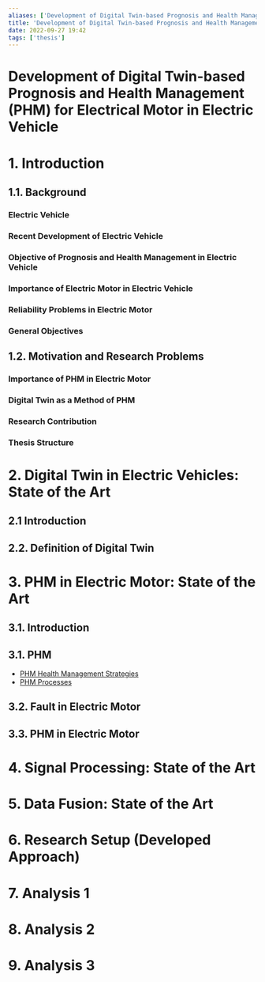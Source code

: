 ```yaml
---
aliases: ['Development of Digital Twin-based Prognosis and Health Management (PHM) for Electrical Motor in Electric Vehicle ', Thesis Structure]
title: 'Development of Digital Twin-based Prognosis and Health Management (PHM) for Electrical Motor in Electric Vehicle '
date: 2022-09-27 19:42
tags: ['thesis']
---
```


# Development of Digital Twin-based Prognosis and Health Management (PHM) for Electrical Motor in Electric Vehicle

# 1. Introduction

## 1.1. Background

### Electric Vehicle

### Recent Development of Electric Vehicle

### Objective of Prognosis and Health Management in Electric Vehicle

### Importance of Electric Motor in Electric Vehicle

### Reliability Problems in Electric Motor

### General Objectives

## 1.2. Motivation and Research Problems

### Importance of PHM in Electric Motor

### Digital Twin as a Method of PHM

### Research Contribution

### Thesis Structure

# 2. Digital Twin in Electric Vehicles: State of the Art

## 2.1 Introduction

## 2.2. Definition of Digital Twin

# 3. PHM in Electric Motor: State of the Art

## 3.1. Introduction

## 3.1. PHM

- [PHM Health Management Strategies](../PHM/PHM-health-management-strategies.md)
- [PHM Processes](../PHM/PHM-processes.md)

## 3.2. Fault in Electric Motor

## 3.3. PHM in Electric Motor

# 4. Signal Processing: State of the Art

# 5. Data Fusion: State of the Art

# 6. Research Setup (Developed Approach)

# 7. Analysis 1

# 8. Analysis 2

# 9. Analysis 3
